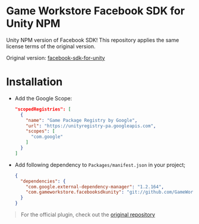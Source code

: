 # Game Workstore Facebook SDK for Unity NPM

Unity NPM version of Facebook SDK! This repository applies the same license terms of the original version. 

Original version: [facebook-sdk-for-unity](https://github.com/facebook/facebook-sdk-for-unity)

# Installation

- Add the Google Scope:
  
  ```json
  "scopedRegistries": [
    {
      "name": "Game Package Registry by Google",
      "url": "https://unityregistry-pa.googleapis.com",
      "scopes": [
        "com.google"
      ]
    }
  ]
  ```

- Add following dependency to `Packages/manifest.json` in your project;

  ```json
  {
    "dependencies": {
      "com.google.external-dependency-manager": "1.2.164",
      "com.gameworkstore.facebooksdkunity": "git://github.com/GameWorkstore/facebook-sdk-unity?path=Assets/Package"
    }
  }
  ```

> For the official plugin, check out the [original repository](https://github.com/facebook/facebook-sdk-for-unity)
